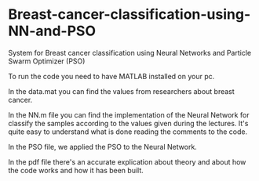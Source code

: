 # Breast-cancer-classification-using-NN-and-PSO
System for Breast cancer classification using Neural Networks and Particle Swarm Optimizer (PSO)


To run the code you need to have MATLAB installed on your pc.

In the data.mat you can find the values from researchers about breast cancer. 

In the NN.m file you can find the implementation of the Neural Network for classify the samples according to the values given during the lectures.
It's quite easy to understand what is done reading the comments to the code.

In the PSO file, we applied the PSO to the Neural Network.

In the pdf file there's an accurate explication about theory and about how the code works and how it has been built.

